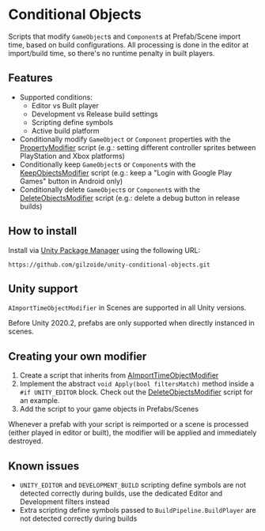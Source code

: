 # Conditional Objects
Scripts that modify `GameObject`s and `Component`s at Prefab/Scene import time, based on build configurations.
All processing is done in the editor at import/build time, so there's no runtime penalty in built players.


## Features
- Supported conditions:
  + Editor vs Built player
  + Development vs Release build settings
  + Scripting define symbols
  + Active build platform
- Conditionally modify `GameObject` or `Component` properties with the [PropertyModifier](Runtime/PropertyModifier.cs) script (e.g.: setting different controller sprites between PlayStation and Xbox platforms)
- Conditionally keep `GameObject`s or `Component`s with the [KeepObjectsModifier](Runtime/KeepObjectsModifier.cs) script (e.g.: keep a "Login with Google Play Games" button in Android only)
- Conditionally delete `GameObject`s or `Component`s with the [DeleteObjectsModifier](Runtime/DeleteObjectsModifier.cs) script (e.g.: delete a debug button in release builds)


## How to install
Install via [Unity Package Manager](https://docs.unity3d.com/Manual/upm-ui-giturl.html)
using the following URL:

```
https://github.com/gilzoide/unity-conditional-objects.git
```


## Unity support
`AImportTimeObjectModifier` in Scenes are supported in all Unity versions.

Before Unity 2020.2, prefabs are only supported when directly instanced in scenes.


## Creating your own modifier
1. Create a script that inherits from [AImportTimeObjectModifier](Runtime/AImportTimeObjectModifier.cs)
2. Implement the abstract `void Apply(bool filtersMatch)` method inside a `#if UNITY_EDITOR` block.
   Check out the [DeleteObjectsModifier](Runtime/DeleteObjectsModifier.cs) script for an example.
3. Add the script to your game objects in Prefabs/Scenes

Whenever a prefab with your script is reimported or a scene is processed (either played in editor or built), the modifier will be applied and immediately destroyed.


## Known issues
- `UNITY_EDITOR` and `DEVELOPMENT_BUILD` scripting define symbols are not detected correctly during builds, use the dedicated Editor and Development filters instead
- Extra scripting define symbols passed to `BuildPipeline.BuildPlayer` are not detected correctly during builds
